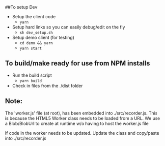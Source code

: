 ##To setup Dev

- Setup the client code
	- `yarn`
- Setup hard links so you can easily debug/edit on the fly
	- `sh dev_setup.sh`
- Setup demo client (for testing)
	- `cd demo && yarn`
	- `yarn start`
	
## To build/make ready for use from NPM installs

- Run the build script
	- `yarn build`
- Check in files from the ./dist folder


## Note:
The 'worker.js' file (at root), has been embedded into ./src/recorder.js. This is because the HTML5 Worker class needs 
to be loaded from a URL. We use a Blob/BlobUrl to create at runtime w/o having to host the worker.js file

If code in the worker needs to be updated. Update the class and copy/paste into ./src/recorder.js